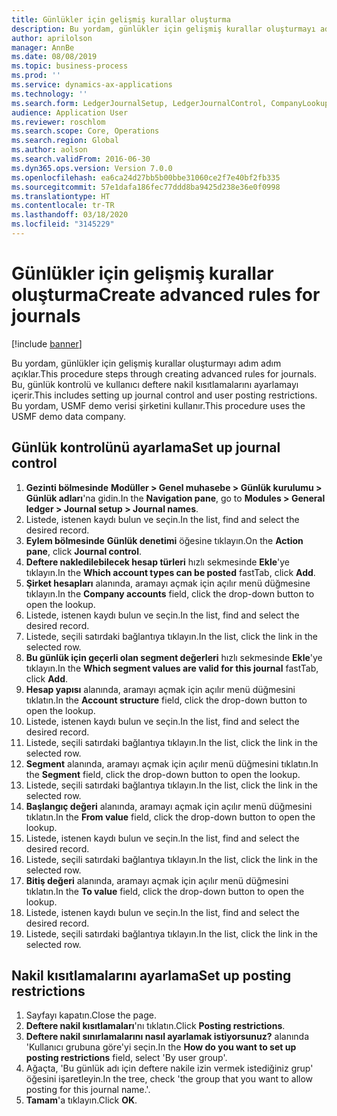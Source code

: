 ```yaml
---
title: Günlükler için gelişmiş kurallar oluşturma
description: Bu yordam, günlükler için gelişmiş kurallar oluşturmayı adım adım açıklar.
author: aprilolson
manager: AnnBe
ms.date: 08/08/2019
ms.topic: business-process
ms.prod: ''
ms.service: dynamics-ax-applications
ms.technology: ''
ms.search.form: LedgerJournalSetup, LedgerJournalControl, CompanyLookup, LedgerJournalPostControl
audience: Application User
ms.reviewer: roschlom
ms.search.scope: Core, Operations
ms.search.region: Global
ms.author: aolson
ms.search.validFrom: 2016-06-30
ms.dyn365.ops.version: Version 7.0.0
ms.openlocfilehash: ea6ca24d27bb5b00bbe31060ce2f7e40bf2fb335
ms.sourcegitcommit: 57e1dafa186fec77ddd8ba9425d238e36e0f0998
ms.translationtype: HT
ms.contentlocale: tr-TR
ms.lasthandoff: 03/18/2020
ms.locfileid: "3145229"
---
```

# <a name="create-advanced-rules-for-journals"></a><span data-ttu-id="96510-103">Günlükler için gelişmiş kurallar oluşturma</span><span class="sxs-lookup"><span data-stu-id="96510-103">Create advanced rules for journals</span></span>

[!include [banner](../../includes/banner.md)]

<span data-ttu-id="96510-104">Bu yordam, günlükler için gelişmiş kurallar oluşturmayı adım adım açıklar.</span><span class="sxs-lookup"><span data-stu-id="96510-104">This procedure steps through creating advanced rules for journals.</span></span> <span data-ttu-id="96510-105">Bu, günlük kontrolü ve kullanıcı deftere nakil kısıtlamalarını ayarlamayı içerir.</span><span class="sxs-lookup"><span data-stu-id="96510-105">This includes setting up journal control and user posting restrictions.</span></span> <span data-ttu-id="96510-106">Bu yordam, USMF demo verisi şirketini kullanır.</span><span class="sxs-lookup"><span data-stu-id="96510-106">This procedure uses the USMF demo data company.</span></span>


## <a name="set-up-journal-control"></a><span data-ttu-id="96510-107">Günlük kontrolünü ayarlama</span><span class="sxs-lookup"><span data-stu-id="96510-107">Set up journal control</span></span>
1. <span data-ttu-id="96510-108">**Gezinti bölmesinde** **Modüller > Genel muhasebe > Günlük kurulumu > Günlük adları**'na gidin.</span><span class="sxs-lookup"><span data-stu-id="96510-108">In the **Navigation pane**, go to **Modules > General ledger > Journal setup > Journal names**.</span></span>
2. <span data-ttu-id="96510-109">Listede, istenen kaydı bulun ve seçin.</span><span class="sxs-lookup"><span data-stu-id="96510-109">In the list, find and select the desired record.</span></span>
3. <span data-ttu-id="96510-110">**Eylem bölmesinde** **Günlük denetimi** öğesine tıklayın.</span><span class="sxs-lookup"><span data-stu-id="96510-110">On the **Action pane**, click **Journal control**.</span></span>
4. <span data-ttu-id="96510-111">**Deftere nakledilebilecek hesap türleri** hızlı sekmesinde **Ekle**'ye tıklayın.</span><span class="sxs-lookup"><span data-stu-id="96510-111">In the **Which account types can be posted** fastTab, click **Add**.</span></span>
5. <span data-ttu-id="96510-112">**Şirket hesapları** alanında, aramayı açmak için açılır menü düğmesine tıklayın.</span><span class="sxs-lookup"><span data-stu-id="96510-112">In the **Company accounts** field, click the drop-down button to open the lookup.</span></span>
6. <span data-ttu-id="96510-113">Listede, istenen kaydı bulun ve seçin.</span><span class="sxs-lookup"><span data-stu-id="96510-113">In the list, find and select the desired record.</span></span>
7. <span data-ttu-id="96510-114">Listede, seçili satırdaki bağlantıya tıklayın.</span><span class="sxs-lookup"><span data-stu-id="96510-114">In the list, click the link in the selected row.</span></span>
8. <span data-ttu-id="96510-115">**Bu günlük için geçerli olan segment değerleri** hızlı sekmesinde **Ekle**'ye tıklayın.</span><span class="sxs-lookup"><span data-stu-id="96510-115">In the **Which segment values are valid for this journal** fastTab, click **Add**.</span></span>
9. <span data-ttu-id="96510-116">**Hesap yapısı** alanında, aramayı açmak için açılır menü düğmesini tıklatın.</span><span class="sxs-lookup"><span data-stu-id="96510-116">In the **Account structure** field, click the drop-down button to open the lookup.</span></span>
10. <span data-ttu-id="96510-117">Listede, istenen kaydı bulun ve seçin.</span><span class="sxs-lookup"><span data-stu-id="96510-117">In the list, find and select the desired record.</span></span>
11. <span data-ttu-id="96510-118">Listede, seçili satırdaki bağlantıya tıklayın.</span><span class="sxs-lookup"><span data-stu-id="96510-118">In the list, click the link in the selected row.</span></span>
12. <span data-ttu-id="96510-119">**Segment** alanında, aramayı açmak için açılır menü düğmesini tıklatın.</span><span class="sxs-lookup"><span data-stu-id="96510-119">In the **Segment** field, click the drop-down button to open the lookup.</span></span>
13. <span data-ttu-id="96510-120">Listede, seçili satırdaki bağlantıya tıklayın.</span><span class="sxs-lookup"><span data-stu-id="96510-120">In the list, click the link in the selected row.</span></span>
14. <span data-ttu-id="96510-121">**Başlangıç değeri** alanında, aramayı açmak için açılır menü düğmesini tıklatın.</span><span class="sxs-lookup"><span data-stu-id="96510-121">In the **From value** field, click the drop-down button to open the lookup.</span></span>
15. <span data-ttu-id="96510-122">Listede, istenen kaydı bulun ve seçin.</span><span class="sxs-lookup"><span data-stu-id="96510-122">In the list, find and select the desired record.</span></span>
16. <span data-ttu-id="96510-123">Listede, seçili satırdaki bağlantıya tıklayın.</span><span class="sxs-lookup"><span data-stu-id="96510-123">In the list, click the link in the selected row.</span></span>
17. <span data-ttu-id="96510-124">**Bitiş değeri** alanında, aramayı açmak için açılır menü düğmesini tıklatın.</span><span class="sxs-lookup"><span data-stu-id="96510-124">In the **To value** field, click the drop-down button to open the lookup.</span></span>
18. <span data-ttu-id="96510-125">Listede, istenen kaydı bulun ve seçin.</span><span class="sxs-lookup"><span data-stu-id="96510-125">In the list, find and select the desired record.</span></span>
19. <span data-ttu-id="96510-126">Listede, seçili satırdaki bağlantıya tıklayın.</span><span class="sxs-lookup"><span data-stu-id="96510-126">In the list, click the link in the selected row.</span></span>

## <a name="set-up-posting-restrictions"></a><span data-ttu-id="96510-127">Nakil kısıtlamalarını ayarlama</span><span class="sxs-lookup"><span data-stu-id="96510-127">Set up posting restrictions</span></span>
1. <span data-ttu-id="96510-128">Sayfayı kapatın.</span><span class="sxs-lookup"><span data-stu-id="96510-128">Close the page.</span></span>
2. <span data-ttu-id="96510-129">**Deftere nakil kısıtlamaları**'nı tıklatın.</span><span class="sxs-lookup"><span data-stu-id="96510-129">Click **Posting restrictions**.</span></span>
3. <span data-ttu-id="96510-130">**Deftere nakil sınırlamalarını nasıl ayarlamak istiyorsunuz?** alanında 'Kullanıcı grubuna göre'yi seçin.</span><span class="sxs-lookup"><span data-stu-id="96510-130">In the **How do you want to set up posting restrictions** field, select 'By user group'.</span></span>
4. <span data-ttu-id="96510-131">Ağaçta, 'Bu günlük adı için deftere nakile izin vermek istediğiniz grup' öğesini işaretleyin.</span><span class="sxs-lookup"><span data-stu-id="96510-131">In the tree, check 'the group that you want to allow posting for this journal name.'.</span></span>
5. <span data-ttu-id="96510-132">**Tamam**'a tıklayın.</span><span class="sxs-lookup"><span data-stu-id="96510-132">Click **OK**.</span></span>

